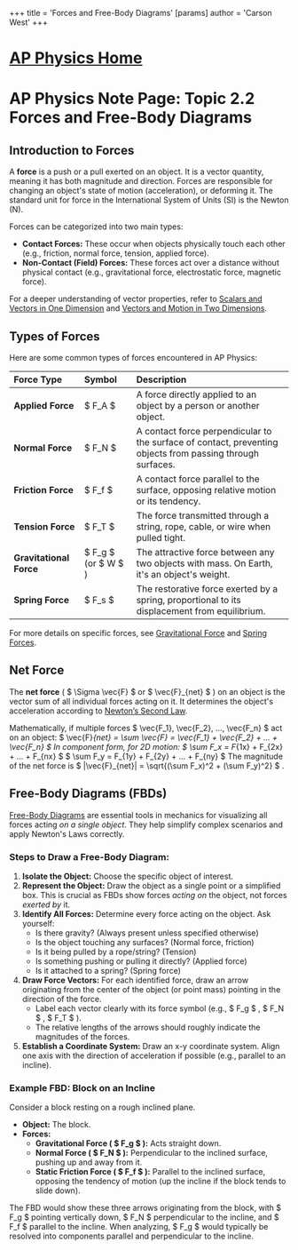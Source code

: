 +++
 title = 'Forces and Free-Body Diagrams'
[params]
	author = 'Carson West'
+++
# [AP Physics Home](./../ap-physics-home/)
# AP Physics Note Page: Topic 2.2 Forces and Free-Body Diagrams

## Introduction to Forces

A **force** is a push or a pull exerted on an object. It is a vector quantity, meaning it has both magnitude and direction. Forces are responsible for changing an object's state of motion (acceleration), or deforming it. The standard unit for force in the International System of Units (SI) is the Newton (N).

Forces can be categorized into two main types:
*   **Contact Forces:** These occur when objects physically touch each other (e.g., friction, normal force, tension, applied force).
*   **Non-Contact (Field) Forces:** These forces act over a distance without physical contact (e.g., gravitational force, electrostatic force, magnetic force).

For a deeper understanding of vector properties, refer to [Scalars and Vectors in One Dimension](./../scalars-and-vectors-in-one-dimension/) and [Vectors and Motion in Two Dimensions](./../vectors-and-motion-in-two-dimensions/).

## Types of Forces

Here are some common types of forces encountered in AP Physics:

| Force Type          | Symbol   | Description                                                                                              |
| :------------------ | :------- | :------------------------------------------------------------------------------------------------------- |
| **Applied Force**   |  $ F_A $     | A force directly applied to an object by a person or another object.                                     |
| **Normal Force**    |  $ F_N $     | A contact force perpendicular to the surface of contact, preventing objects from passing through surfaces. |
| **Friction Force**  |  $ F_f $     | A contact force parallel to the surface, opposing relative motion or its tendency.                       |
| **Tension Force**   |  $ F_T $     | The force transmitted through a string, rope, cable, or wire when pulled tight.                          |
| **Gravitational Force** |  $ F_g $  (or  $ W $ ) | The attractive force between any two objects with mass. On Earth, it's an object's weight.               |
| **Spring Force**    |  $ F_s $     | The restorative force exerted by a spring, proportional to its displacement from equilibrium.            |

For more details on specific forces, see [Gravitational Force](./../gravitational-force/) and [Spring Forces](./../spring-forces/).

## Net Force

The **net force** ( $ \Sigma \vec{F} $  or  $ \vec{F}_{net} $ ) on an object is the vector sum of all individual forces acting on it. It determines the object's acceleration according to [Newton’s Second Law](./../newton’s-second-law/).

Mathematically, if multiple forces  $ \vec{F_1}, \vec{F_2}, ..., \vec{F_n} $  act on an object:
 $ 
\vec{F}_{net} = \sum \vec{F} = \vec{F_1} + \vec{F_2} + ... + \vec{F_n}
 $ 
In component form, for 2D motion:
 $ 
\sum F_x = F_{1x} + F_{2x} + ... + F_{nx}
 $ 
 $ 
\sum F_y = F_{1y} + F_{2y} + ... + F_{ny}
 $ 
The magnitude of the net force is  $ |\vec{F}_{net}| = \sqrt{(\sum F_x)^2 + (\sum F_y)^2} $ .

## Free-Body Diagrams (FBDs)

[Free-Body Diagrams](./../free-body-diagrams/) are essential tools in mechanics for visualizing all forces acting *on a single object*. They help simplify complex scenarios and apply Newton's Laws correctly.

### Steps to Draw a Free-Body Diagram:

1.  **Isolate the Object:** Choose the specific object of interest.
2.  **Represent the Object:** Draw the object as a single point or a simplified box. This is crucial as FBDs show forces *acting on* the object, not forces *exerted by* it.
3.  **Identify All Forces:** Determine every force acting on the object. Ask yourself:
    *   Is there gravity? (Always present unless specified otherwise)
    *   Is the object touching any surfaces? (Normal force, friction)
    *   Is it being pulled by a rope/string? (Tension)
    *   Is something pushing or pulling it directly? (Applied force)
    *   Is it attached to a spring? (Spring force)
4.  **Draw Force Vectors:** For each identified force, draw an arrow originating from the center of the object (or point mass) pointing in the direction of the force.
    *   Label each vector clearly with its force symbol (e.g.,  $ F_g $ ,  $ F_N $ ,  $ F_T $ ).
    *   The relative lengths of the arrows should roughly indicate the magnitudes of the forces.
5.  **Establish a Coordinate System:** Draw an x-y coordinate system. Align one axis with the direction of acceleration if possible (e.g., parallel to an incline).

### Example FBD: Block on an Incline

Consider a block resting on a rough inclined plane.
*   **Object:** The block.
*   **Forces:**
    *   **Gravitational Force ( $ F_g $ ):** Acts straight down.
    *   **Normal Force ( $ F_N $ ):** Perpendicular to the inclined surface, pushing up and away from it.
    *   **Static Friction Force ( $ F_f $ ):** Parallel to the inclined surface, opposing the tendency of motion (up the incline if the block tends to slide down).

The FBD would show these three arrows originating from the block, with  $ F_g $  pointing vertically down,  $ F_N $  perpendicular to the incline, and  $ F_f $  parallel to the incline. When analyzing,  $ F_g $  would typically be resolved into components parallel and perpendicular to the incline.